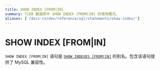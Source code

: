 ```yaml
---
title: SHOW INDEX [FROM|IN]
summary: TiDB 数据库中 SHOW INDEX [FROM|IN] 的使用概况。
aliases: ['/docs-cn/dev/reference/sql/statements/show-index/']
---
```


# SHOW INDEX [FROM|IN]

`SHOW INDEX [FROM|IN]` 语句是 [`SHOW INDEXES [FROM|IN]`](/sql-statements/sql-statement-show-indexes.md) 的别名。包含该语句提供了 MySQL 兼容性。
